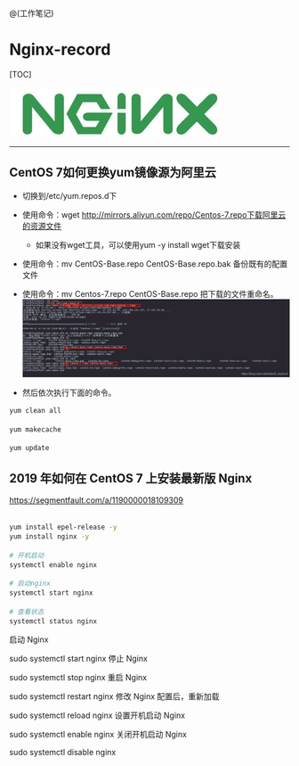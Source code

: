 @(工作笔记)

# Nginx-record

[TOC]

![Alt text](./1592021835477.png)

---

## CentOS 7如何更换yum镜像源为阿里云

- 切换到/etc/yum.repos.d下
- 使用命令：wget http://mirrors.aliyun.com/repo/Centos-7.repo下载阿里云的资源文件
	- 如果没有wget工具，可以使用yum -y install wget下载安装

- 使用命令：mv CentOS-Base.repo CentOS-Base.repo.bak 备份既有的配置文件
- 使用命令：mv Centos-7.repo CentOS-Base.repo 把下载的文件重命名。
![Alt text](./1592021885512.png)

- 然后依次执行下面的命令。

```bash
yum clean all

yum makecache

yum update
```

## 2019 年如何在 CentOS 7 上安装最新版 Nginx

https://segmentfault.com/a/1190000018109309


```bash

yum install epel-release -y
yum install nginx -y

# 开机启动
systemctl enable nginx

# 启动nginx
systemctl start nginx

# 查看状态
systemctl status nginx
```


启动 Nginx

sudo systemctl start nginx
停止 Nginx

sudo systemctl stop nginx
重启 Nginx

sudo systemctl restart nginx
修改 Nginx 配置后，重新加载

sudo systemctl reload nginx
设置开机启动 Nginx

sudo systemctl enable nginx
关闭开机启动 Nginx

sudo systemctl disable nginx